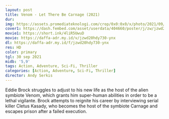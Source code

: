 ```yaml
---
layout: post
title: Venom - Let There Be Carnage (2021)
dur: 
img: https://assets.promediateknologi.com/crop/0x0:0x0/x/photo/2021/09/30/1085146066.jpg
cover1: https://dash.fembed.com/asset/userdata/404660/poster/j/zw/jzwd20hdy730-ynx.png?v=1654181138
movie1: https://short.ink/4liR5UwuD
movie: https://daffa-adr.my.id/v/jzwd20hdy730-ynx
dl: https://daffa-adr.my.id/f/jzwd20hdy730-ynx
res: HD
color: primary
tgl: 30 sep 2021
midb: '5,9'
tags: Action, Adventure, Sci-Fi, Thriller
categories: [Action, Adventure, Sci-Fi, Thriller]
director: Andy Serkis
---
```


Eddie Brock struggles to adjust to his new life as the host of the alien symbiote Venom, which grants him super-human abilities in order to be a lethal vigilante. Brock attempts to reignite his career by interviewing serial killer Cletus Kasady, who becomes the host of the symbiote Carnage and escapes prison after a failed execution.
